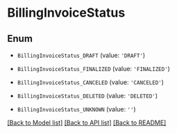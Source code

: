 # BillingInvoiceStatus


## Enum

* `BillingInvoiceStatus_DRAFT` (value: `'DRAFT'`)

* `BillingInvoiceStatus_FINALIZED` (value: `'FINALIZED'`)

* `BillingInvoiceStatus_CANCELED` (value: `'CANCELED'`)

* `BillingInvoiceStatus_DELETED` (value: `'DELETED'`)

* `BillingInvoiceStatus_UNKNOWN` (value: `''`)

[[Back to Model list]](../README.md#documentation-for-models) [[Back to API list]](../README.md#documentation-for-api-endpoints) [[Back to README]](../README.md)


